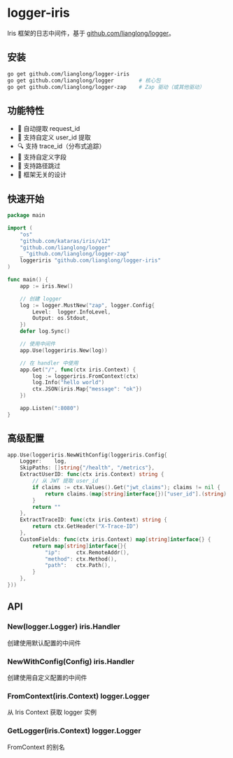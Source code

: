 
# logger-iris

Iris 框架的日志中间件，基于 [github.com/lianglong/logger](https://github.com/lianglong/logger)。

## 安装

```bash
go get github.com/lianglong/logger-iris
go get github.com/lianglong/logger        # 核心包
go get github.com/lianglong/logger-zap    # Zap 驱动（或其他驱动）
```

## 功能特性

- 🔄 自动提取 request_id
- 👤 支持自定义 user_id 提取
- 🔍 支持 trace_id（分布式追踪）
- 📝 支持自定义字段
- 🚫 支持路径跳过
- 🎯 框架无关的设计

## 快速开始

```go
package main

import (
    "os"
    "github.com/kataras/iris/v12"
    "github.com/lianglong/logger"
    _ "github.com/lianglong/logger-zap"
    loggeriris "github.com/lianglong/logger-iris"
)

func main() {
    app := iris.New()

    // 创建 logger
    log := logger.MustNew("zap", logger.Config{
        Level:  logger.InfoLevel,
        Output: os.Stdout,
    })
    defer log.Sync()

    // 使用中间件
    app.Use(loggeriris.New(log))

    // 在 handler 中使用
    app.Get("/", func(ctx iris.Context) {
        log := loggeriris.FromContext(ctx)
        log.Info("hello world")
        ctx.JSON(iris.Map{"message": "ok"})
    })

    app.Listen(":8080")
}
```

## 高级配置

```go
app.Use(loggeriris.NewWithConfig(loggeriris.Config{
    Logger:    log,
    SkipPaths: []string{"/health", "/metrics"},
    ExtractUserID: func(ctx iris.Context) string {
        // 从 JWT 提取 user_id
        if claims := ctx.Values().Get("jwt_claims"); claims != nil {
            return claims.(map[string]interface{})["user_id"].(string)
        }
        return ""
    },
    ExtractTraceID: func(ctx iris.Context) string {
        return ctx.GetHeader("X-Trace-ID")
    },
    CustomFields: func(ctx iris.Context) map[string]interface{} {
        return map[string]interface{}{
            "ip":     ctx.RemoteAddr(),
            "method": ctx.Method(),
            "path":   ctx.Path(),
        }
    },
}))
```

## API

### New(logger.Logger) iris.Handler
创建使用默认配置的中间件

### NewWithConfig(Config) iris.Handler
创建使用自定义配置的中间件

### FromContext(iris.Context) logger.Logger
从 Iris Context 获取 logger 实例

### GetLogger(iris.Context) logger.Logger
FromContext 的别名
